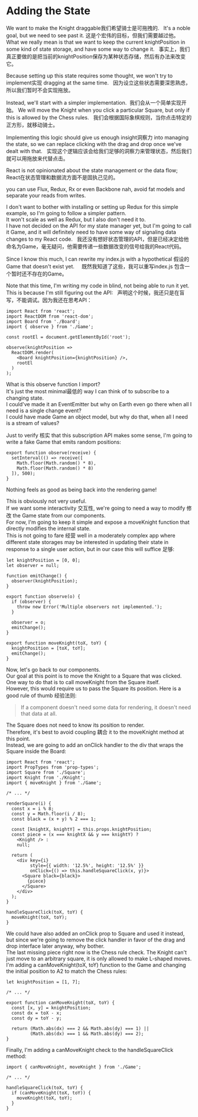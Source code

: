   #  Adding the State 

We want to make the Knight draggable我们希望骑士是可拖拽的.   
It's a noble goal, but we need to see past it. 这是个宏伟的目标，但我们需要越过他。 
What we really mean is that we want to keep the current knightPosition in some kind of state storage, and have some way to change it.  
事实上，我们真正要做的是把当前的knightPosition保存为某种状态存储，然后有办法来改变它。

Because setting up this state requires some thought, we won't try to implement实现 dragging at the same time.   
因为设立这些状态需要深思熟虑，所以我们暂时不会实现拖放。  

Instead, we'll start with a simpler implementation.  我们会从一个简单实现开始。
We will move the Knight when you click a particular Square, but only if this is allowed by the Chess rules.   
我们会根据国际象棋规则，当你点击特定的正方形，就移动骑士。   

Implementing this logic should give us enough insight洞察力 into managing the state, so we can replace clicking with the drag and drop once we've dealt with that.  
实现这个逻辑应该会给我们足够的洞察力来管理状态，然后我们就可以用拖放来代替点击。

React is not opinionated about the state management or the data flow;   
React在状态管理和数据流方面不是固执己见的。  

you can use Flux, Redux, Rx or even Backbone nah, avoid fat models and separate your reads from writes.

I don't want to bother with installing or setting up Redux for this simple example, so I'm going to follow a simpler pattern.  
It won't scale as well as Redux, but I also don't need it to.   
I have not decided on the API for my state manager yet, but I'm going to call it Game, and it will definitely need to have some way of signaling data changes to my React code.  
我还没有想好状态管理的API，但是已经决定给他命名为Game，毫无疑问，他需要传递一些数据改变的信号给我的React代码。

Since I know this much, I can rewrite my index.js with a hypothetical 假设的 Game that doesn't exist yet.     
既然我知道了这些，我可以重写index.js 包含一个暂时还不存在的Game。  

Note that this time, I'm writing my code in blind, not being able to run it yet. This is because I'm still figuring out the API:  
声明这个时候，我还只是在盲写，不能调试。因为我还在思考API：  


```
import React from 'react';
import ReactDOM from 'react-dom';
import Board from './Board';
import { observe } from './Game';

const rootEl = document.getElementById('root');

observe(knightPosition =>
  ReactDOM.render(
    <Board knightPosition={knightPosition} />,
    rootEl
  )
);
```

What is this observe function I import?   
It's just the most minimal最低的 way I can think of to subscribe to a changing state.   
I could've made it an EventEmitter but why on Earth even go there when all I need is a single change event?   
I could have made Game an object model, but why do that, when all I need is a stream of values?

Just to verify 核实 that this subscription API makes some sense, I'm going to write a fake Game that emits random positions:  
```
export function observe(receive) {
  setInterval(() => receive([
    Math.floor(Math.random() * 8),
    Math.floor(Math.random() * 8)
  ]), 500);
}
```

Nothing feels as good as being back into the rendering game!

This is obviously not very useful.   
If we want some interactivity 交互性, we're going to need a way to modify 修改 the Game state from our components.   
For now, I'm going to keep it simple and expose a moveKnight function that directly modifies the internal state.   
This is not going to fare 经营 well in a moderately complex app where different state storages may be interested in updating their state in response to a single user action, but in our case this will suffice 足够:  

```
let knightPosition = [0, 0];
let observer = null;

function emitChange() {
  observer(knightPosition);
}

export function observe(o) {
  if (observer) {
    throw new Error('Multiple observers not implemented.');
  }

  observer = o;
  emitChange();
}

export function moveKnight(toX, toY) {
  knightPosition = [toX, toY];
  emitChange();
}
```

Now, let's go back to our components.   
Our goal at this point is to move the Knight to a Square that was clicked. One way to do that is to call moveKnight from the Square itself.   
However, this would require us to pass the Square its position. Here is a good rule of thumb 经验法则:  
  > If a component doesn't need some data for rendering, it doesn't need that data at all.   
  
The Square does not need to know its position to render.   
Therefore, it's best to avoid coupling 耦合 it to the moveKnight method at this point.   
Instead, we are going to add an onClick handler to the div that wraps the Square inside the Board:   

```
import React from 'react';
import PropTypes from 'prop-types';
import Square from './Square';
import Knight from './Knight';
import { moveKnight } from './Game';

/* ... */

renderSquare(i) {
  const x = i % 8;
  const y = Math.floor(i / 8);
  const black = (x + y) % 2 === 1;

  const [knightX, knightY] = this.props.knightPosition;
  const piece = (x === knightX && y === knightY) ?
    <Knight /> :
    null;

  return (
    <div key={i}
         style={{ width: '12.5%', height: '12.5%' }}
         onClick={() => this.handleSquareClick(x, y)}>
      <Square black={black}>
        {piece}
      </Square>
    </div>
  );
}

handleSquareClick(toX, toY) {
  moveKnight(toX, toY);
}
```

We could have also added an onClick prop to Square and used it instead, but since we're going to remove the click handler in favor of the drag and drop interface later anyway, why bother.   
The last missing piece right now is the Chess rule check. The Knight can't just move to an arbitrary square, it is only allowed to make L-shaped moves. I'm adding a canMoveKnight(toX, toY) function to the Game and changing the initial position to A2 to match the Chess rules:   

```
let knightPosition = [1, 7];

/* ... */

export function canMoveKnight(toX, toY) {
  const [x, y] = knightPosition;
  const dx = toX - x;
  const dy = toY - y;

  return (Math.abs(dx) === 2 && Math.abs(dy) === 1) ||
         (Math.abs(dx) === 1 && Math.abs(dy) === 2);
}
```

Finally, I'm adding a canMoveKnight check to the handleSquareClick method:   

```
import { canMoveKnight, moveKnight } from './Game';

/* ... */

handleSquareClick(toX, toY) {
  if (canMoveKnight(toX, toY)) {
    moveKnight(toX, toY);
  }
}
```

